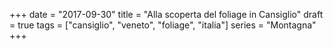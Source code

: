 +++
date = "2017-09-30"
title = "Alla scoperta del foliage in Cansiglio"
draft = true
tags = ["cansiglio", "veneto", "foliage", "italia"]
series = "Montagna"
+++

